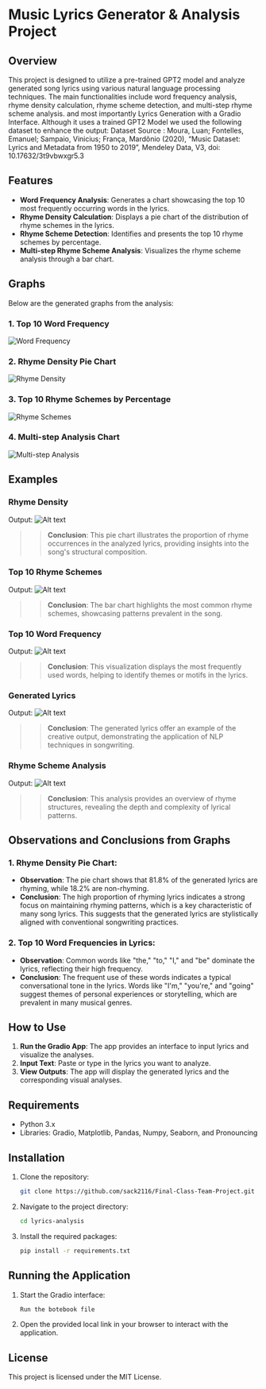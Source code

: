 # Music Lyrics Generator & Analysis Project

## Overview

This project is designed to utilize a pre-trained GPT2 model and analyze generated song lyrics using various natural language processing techniques. The main functionalities include word frequency analysis, rhyme density calculation, rhyme scheme detection, and multi-step rhyme scheme analysis. and most importantly Lyrics Generation with a Gradio Interface. Although it uses a trained GPT2 Model we used the following dataset to enhance the output:
Dataset Source : Moura, Luan; Fontelles, Emanuel; Sampaio, Vinicius; França, Mardônio (2020), “Music Dataset: Lyrics and Metadata from 1950 to 2019”, Mendeley Data, V3, doi: 10.17632/3t9vbwxgr5.3

## Features

- **Word Frequency Analysis**: Generates a chart showcasing the top 10 most frequently occurring words in the lyrics.
- **Rhyme Density Calculation**: Displays a pie chart of the distribution of rhyme schemes in the lyrics.
- **Rhyme Scheme Detection**: Identifies and presents the top 10 rhyme schemes by percentage.
- **Multi-step Rhyme Scheme Analysis**: Visualizes the rhyme scheme analysis through a bar chart.

## Graphs

Below are the generated graphs from the analysis:

### 1. Top 10 Word Frequency
![Word Frequency](Graphs/T10%20Word%20Freq.png)

### 2. Rhyme Density Pie Chart
![Rhyme Density](Graphs/Rhyme%20Density.png)

### 3. Top 10 Rhyme Schemes by Percentage
![Rhyme Schemes](Graphs/T10%20Rhyme%20Scheme.png)

### 4. Multi-step Analysis Chart
![Multi-step Analysis]()

## Examples

### Rhyme Density
Output: ![Alt text](Graphs/Rhyme%20Density.png)
>> **Conclusion**: This pie chart illustrates the proportion of rhyme occurrences in the analyzed lyrics, providing insights into the song's structural composition.

### Top 10 Rhyme Schemes
Output: ![Alt text](Graphs/T10%20Rhyme%20Scheme.png)
>> **Conclusion**: The bar chart highlights the most common rhyme schemes, showcasing patterns prevalent in the song.

### Top 10 Word Frequency
Output: ![Alt text](Graphs/T10%20Word%20Freq.png)
>> **Conclusion**: This visualization displays the most frequently used words, helping to identify themes or motifs in the lyrics.

### Generated Lyrics
Output: ![Alt text](Graphs/Generated%20Lyrics.png)
>> **Conclusion**: The generated lyrics offer an example of the creative output, demonstrating the application of NLP techniques in songwriting.

### Rhyme Scheme Analysis
Output: ![Alt text](Graphs/rhymes%20scheme.jpg)
>> **Conclusion**: This analysis provides an overview of rhyme structures, revealing the depth and complexity of lyrical patterns.

## Observations and Conclusions from Graphs

### 1. **Rhyme Density Pie Chart**:
   - **Observation**: The pie chart shows that 81.8% of the generated lyrics are rhyming, while 18.2% are non-rhyming.
   - **Conclusion**: The high proportion of rhyming lyrics indicates a strong focus on maintaining rhyming patterns, which is a key characteristic of many song lyrics. This suggests that the generated lyrics are stylistically aligned with conventional songwriting practices.

### 2. **Top 10 Word Frequencies in Lyrics**:
   - **Observation**: Common words like "the," "to," "I," and "be" dominate the lyrics, reflecting their high frequency.
   - **Conclusion**: The frequent use of these words indicates a typical conversational tone in the lyrics. Words like "I'm," "you're," and "going" suggest themes of personal experiences or storytelling, which are prevalent in many musical genres.

## How to Use

1. **Run the Gradio App**: The app provides an interface to input lyrics and visualize the analyses.
2. **Input Text**: Paste or type in the lyrics you want to analyze.
3. **View Outputs**: The app will display the generated lyrics and the corresponding visual analyses.

## Requirements

- Python 3.x
- Libraries: Gradio, Matplotlib, Pandas, Numpy, Seaborn, and Pronouncing

## Installation

1. Clone the repository:
    ```bash
    git clone https://github.com/sack2116/Final-Class-Team-Project.git
    ```
2. Navigate to the project directory:
    ```bash
    cd lyrics-analysis
    ```
3. Install the required packages:
    ```bash
    pip install -r requirements.txt
    ```

## Running the Application

1. Start the Gradio interface:
    ```bash
    Run the botebook file
    ```
2. Open the provided local link in your browser to interact with the application.

## License

This project is licensed under the MIT License.

